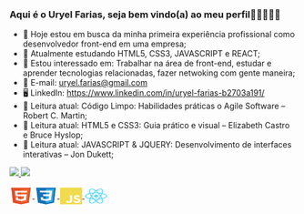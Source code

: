 ### Aqui é o Uryel Farias, seja bem vindo(a) ao meu perfil👋🏻👨🏻‍💻

- 🔭 Hoje estou em busca da minha primeira experiência profissional como desenvolvedor front-end em uma empresa; 
- 🌱 Atualmente estudando HTML5, CSS3, JAVASCRIPT e REACT;
- 💬 Estou interessado em: Trabalhar na área de front-end, estudar e aprender tecnologias relacionadas, fazer netwoking com gente maneira;  
- 📧 E-mail: uryel.farias@gmail.com 
- ️🖥 LinkedIn: https://www.linkedin.com/in/uryel-farias-b2703a191/
- 📖 Leitura atual: Código Limpo: Habilidades práticas o Agile Software – Robert C. Martin;
- 📖 Leitura atual: HTML5 e CSS3: Guia prático e visual – Elizabeth Castro e Bruce Hyslop;
- 📖 Leitura atual: JAVASCRIPT & JQUERY: Desenvolvimento de interfaces interativas – Jon Dukett; 

<a href="https://github.com/uryel-farias">
  <img height="180em" src="https://github-readme-stats.vercel.app/api?username=uryel-farias&show_icons=true&theme=dracula&include_all_commits=true&count_private=true"/>
  <img height="180em" src="https://github-readme-stats.vercel.app/api/top-langs/?username=uryel-farias&layout=compact&langs_count=7&theme=dracula"/>

 </div>
<div style="display: inline_block"><br>
  <img align="center" alt="Rafa-HTML" height="30" width="40" src="https://raw.githubusercontent.com/devicons/devicon/master/icons/html5/html5-original.svg">
  <img align="center" alt="Rafa-CSS" height="30" width="40" src="https://raw.githubusercontent.com/devicons/devicon/master/icons/css3/css3-original.svg">
  <img align="center" alt="Rafa-Js" height="30" width="40" src="https://raw.githubusercontent.com/devicons/devicon/master/icons/javascript/javascript-plain.svg">
  <img align="center" alt="Rafa-React" height="30" width="40" src="https://raw.githubusercontent.com/devicons/devicon/master/icons/react/react-original.svg">
   
</div>
